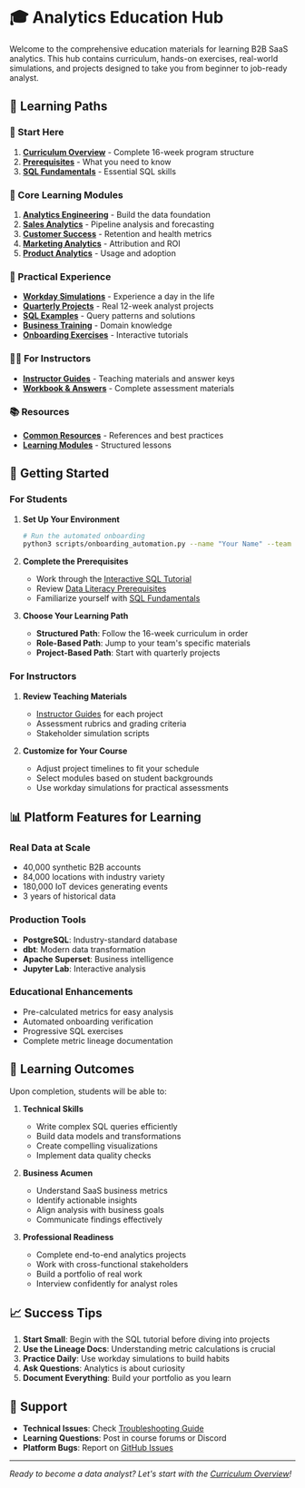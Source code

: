 # 🎓 Analytics Education Hub

Welcome to the comprehensive education materials for learning B2B SaaS analytics. This hub contains curriculum, hands-on exercises, real-world simulations, and projects designed to take you from beginner to job-ready analyst.

## 🎯 Learning Paths

### 📖 Start Here
1. **[Curriculum Overview](curriculum_overview.md)** - Complete 16-week program structure
2. **[Prerequisites](common_resources/data_literacy_prerequisites.md)** - What you need to know
3. **[SQL Fundamentals](common_resources/sql_fundamentals_reference.md)** - Essential SQL skills

### 🚀 Core Learning Modules
1. **[Analytics Engineering](analytics_engineering/)** - Build the data foundation
2. **[Sales Analytics](sales/)** - Pipeline analysis and forecasting
3. **[Customer Success](customer_success/)** - Retention and health metrics
4. **[Marketing Analytics](marketing/)** - Attribution and ROI
5. **[Product Analytics](product_analytics/)** - Usage and adoption

### 💼 Practical Experience
- **[Workday Simulations](workday-simulations/)** - Experience a day in the life
- **[Quarterly Projects](quarterly-projects/)** - Real 12-week analyst projects
- **[SQL Examples](examples/)** - Query patterns and solutions
- **[Business Training](business-analytics-training/)** - Domain knowledge
- **[Onboarding Exercises](onboarding/)** - Interactive tutorials

### 👩‍🏫 For Instructors
- **[Instructor Guides](instructor_guides/)** - Teaching materials and answer keys
- **[Workbook & Answers](Business_Analytics_Training_Workbook.md)** - Complete assessment materials

### 📚 Resources
- **[Common Resources](common_resources/)** - References and best practices
- **[Learning Modules](learning_modules/)** - Structured lessons

## 🚀 Getting Started

### For Students

1. **Set Up Your Environment**
   ```bash
   # Run the automated onboarding
   python3 scripts/onboarding_automation.py --name "Your Name" --team "Your Team"
   ```

2. **Complete the Prerequisites**
   - Work through the [Interactive SQL Tutorial](/docs/onboarding/common/interactive-sql-tutorial.md)
   - Review [Data Literacy Prerequisites](common_resources/data_literacy_prerequisites.md)
   - Familiarize yourself with [SQL Fundamentals](common_resources/sql_fundamentals_reference.md)

3. **Choose Your Learning Path**
   - **Structured Path**: Follow the 16-week curriculum in order
   - **Role-Based Path**: Jump to your team's specific materials
   - **Project-Based Path**: Start with quarterly projects

### For Instructors

1. **Review Teaching Materials**
   - [Instructor Guides](instructor_guides/) for each project
   - Assessment rubrics and grading criteria
   - Stakeholder simulation scripts

2. **Customize for Your Course**
   - Adjust project timelines to fit your schedule
   - Select modules based on student backgrounds
   - Use workday simulations for practical assessments

## 📊 Platform Features for Learning

### Real Data at Scale
- 40,000 synthetic B2B accounts
- 84,000 locations with industry variety
- 180,000 IoT devices generating events
- 3 years of historical data

### Production Tools
- **PostgreSQL**: Industry-standard database
- **dbt**: Modern data transformation
- **Apache Superset**: Business intelligence
- **Jupyter Lab**: Interactive analysis

### Educational Enhancements
- Pre-calculated metrics for easy analysis
- Automated onboarding verification
- Progressive SQL exercises
- Complete metric lineage documentation

## 🎯 Learning Outcomes

Upon completion, students will be able to:

1. **Technical Skills**
   - Write complex SQL queries efficiently
   - Build data models and transformations
   - Create compelling visualizations
   - Implement data quality checks

2. **Business Acumen**
   - Understand SaaS business metrics
   - Identify actionable insights
   - Align analysis with business goals
   - Communicate findings effectively

3. **Professional Readiness**
   - Complete end-to-end analytics projects
   - Work with cross-functional stakeholders
   - Build a portfolio of real work
   - Interview confidently for analyst roles

## 📈 Success Tips

1. **Start Small**: Begin with the SQL tutorial before diving into projects
2. **Use the Lineage Docs**: Understanding metric calculations is crucial
3. **Practice Daily**: Use workday simulations to build habits
4. **Ask Questions**: Analytics is about curiosity
5. **Document Everything**: Build your portfolio as you learn

## 🤝 Support

- **Technical Issues**: Check [Troubleshooting Guide](/docs/TROUBLESHOOTING.md)
- **Learning Questions**: Post in course forums or Discord
- **Platform Bugs**: Report on [GitHub Issues](https://github.com/yourusername/data-platform/issues)

---

*Ready to become a data analyst? Let's start with the [Curriculum Overview](curriculum_overview.md)!*